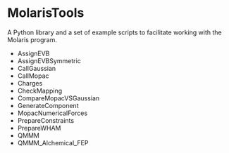 # MolarisTools

A Python library and a set of example scripts to facilitate working with the Molaris program.

* AssignEVB
* AssignEVBSymmetric
* CallGaussian
* CallMopac
* Charges
* CheckMapping
* CompareMopacVSGaussian
* GenerateComponent
* MopacNumericalForces
* PrepareConstraints
* PrepareWHAM
* QMMM
* QMMM\_Alchemical\_FEP
